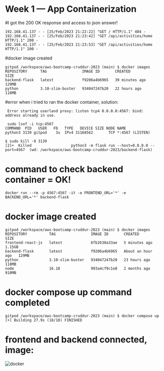 # Week 1 — App Containerization

#I got the 200 OK response and access to json answer! 
`````
192.168.41.137 - - [25/Feb/2023 21:22:22] "GET / HTTP/1.1" 404 -
192.168.41.137 - - [25/Feb/2023 21:23:42] "GET /api/activities/home HTTP/1.1" 200 -
192.168.41.137 - - [25/Feb/2023 21:23:53] "GET /api/activities/home HTTP/1.1" 200 -
``````

#docker image created
````
gitpod /workspace/aws-bootcamp-cruddur-2023 (main) $ docker images
REPOSITORY      TAG                IMAGE ID       CREATED          SIZE
backend-flask   latest             f9206a4b6965   39 minutes ago   129MB
python          3.10-slim-buster   934047247b20   22 hours ago     118MB
````

#error when i tried to ran the docker container, solution:
````
 Error starting userland proxy: listen tcp4 0.0.0.0:4567: bind: address already in use.

 sudo lsof -i tcp:4567
COMMAND  PID   USER   FD   TYPE   DEVICE SIZE NODE NAME
python3 3139 gitpod    3u  IPv4 31168562       TCP *:4567 (LISTEN)

$ sudo kill -9 3139
[2]+  Killed                  python3 -m flask run --host=0.0.0.0 --port=4567  (wd: /workspace/aws-bootcamp-cruddur-2023/backend-flask)
````

# command to check backend container = OK! 
```
docker run --rm -p 4567:4567 -it -e FRONTEND_URL='*' -e BACKEND_URL='*' backend-flask
```

# docker image created
```
gitpod /workspace/aws-bootcamp-cruddur-2023 (main) $ docker images
REPOSITORY          TAG                IMAGE ID       CREATED             SIZE
frontend-react-js   latest             6fb2630a33ae   5 minutes ago       1.15GB
backend-flask       latest             f9206a4b6965   About an hour ago   129MB
python              3.10-slim-buster   934047247b20   23 hours ago        118MB
node                16.18              993a4cf9c1e8   2 months ago        910MB
````

# docker compose up command completed
````
gitpod /workspace/aws-bootcamp-cruddur-2023 (main) $ docker compose up
[+] Building 27.9s (18/18) FINISHED    
````
# frontend and backend connected, image:

![docker](https://user-images.githubusercontent.com/17748375/221382584-901ca3cd-aea2-4e97-9ec3-b047b3f35222.png)
